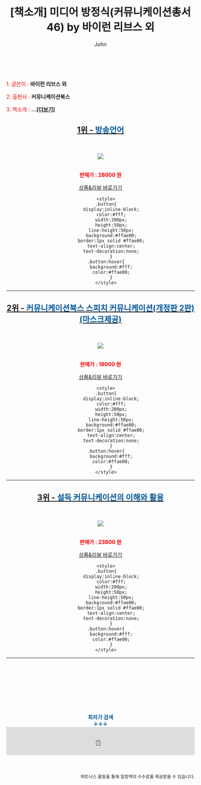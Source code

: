﻿---
layout: post
title:  "[책소개] 미디어 방정식(커뮤니케이션총서 46) by 바이런 리브스 외"
author: John
categories: [ 도서 ]
tags: [  ]
image: https://search1.kakaocdn.net/thumb/R120x174.q85/?fname=http%3A%2F%2Ft1.daumcdn.net%2Flbook%2Fimage%2F275013%3Ftimestamp%3D20220410082924 
description: "[책소개] 미디어 방정식(커뮤니케이션총서 46) by 바이런 리브스 외"
toc: true
toc_sticky: true
---

<br>
<p>
<font color='#ff0000'>1. 글쓴이 : </font><b>바이런 리브스 외</b>
<p>
<font color='#ff0000'>2. 출판사 : </font><b>커뮤니케이션북스</b>
<p>
<font color='#ff0000'>3. 책소개 : </font><b>...<a href="https://link.coupang.com/re/AFFSDP?lptag=AF7307611&pageKey=151045450&itemId=436089808&vendorItemId=3137279566&traceid=V0-153-bb2eb0a2abe7e5b0&requestid=20230311073020836037558" target="_blank">[더보기]</a></b>
<p>
    
<center><h2><a href="https://link.coupang.com/re/AFFSDP?lptag=AF7307611&pageKey=151045450&itemId=436089808&vendorItemId=3137279566&traceid=V0-153-bb2eb0a2abe7e5b0&requestid=20230311073020836037558" target="_blank"><b>1위 - <font color='#01579B'>방송언어</font></b></a></h2><br>

<a href="https://link.coupang.com/re/AFFSDP?lptag=AF7307611&pageKey=151045450&itemId=436089808&vendorItemId=3137279566&traceid=V0-153-bb2eb0a2abe7e5b0&requestid=20230311073020836037558" target="_blank"><img src="https://static.coupangcdn.com/image/vendor_inventory/901d/f250f67c1e21b435b947e23f9ffd10bd0a12a81d440b892511ef8b1fca23.jpg"></a><br><br>

<b><font color='#ff0000'>판매가 : 28000 원</font></b><br>

<a href="https://link.coupang.com/re/AFFSDP?lptag=AF7307611&pageKey=151045450&itemId=436089808&vendorItemId=3137279566&traceid=V0-153-bb2eb0a2abe7e5b0&requestid=20230311073020836037558" target="_blank" class="button">상품&리뷰 바로가기</a><p>

        <style>
        .button{
            display:inline-block;
            color:#fff;
            width:200px;
            height:50px;
            line-height:50px;
            background:#ffae00;
            border:1px solid #ffae00;
            text-align:center;
            text-decoration:none;
            }
        .button:hover{
            background:#fff;
            color:#ffae00;
            }
        </style>

<hr>

<center><h2><a href="https://link.coupang.com/re/AFFSDP?lptag=AF7307611&pageKey=6756768474&itemId=15821707565&vendorItemId=83033573079&traceid=V0-153-8a12af8574bacd48&requestid=20230311073020836037558" target="_blank"><b>2위 - <font color='#01579B'>커뮤니케이션북스 스피치 커뮤니케이션(개정판 2판) (마스크제공)</font></b></a></h2><br>

<a href="https://link.coupang.com/re/AFFSDP?lptag=AF7307611&pageKey=6756768474&itemId=15821707565&vendorItemId=83033573079&traceid=V0-153-8a12af8574bacd48&requestid=20230311073020836037558" target="_blank"><img src="https://static.coupangcdn.com/image/vendor_inventory/30b7/d67342ca85ddd19d680ba6f0525d0f55936cd8c0a682b38d62d2c13794ad.jpg"></a><br><br>

<b><font color='#ff0000'>판매가 : 18000 원</font></b><br>

<a href="https://link.coupang.com/re/AFFSDP?lptag=AF7307611&pageKey=6756768474&itemId=15821707565&vendorItemId=83033573079&traceid=V0-153-8a12af8574bacd48&requestid=20230311073020836037558" target="_blank" class="button">상품&리뷰 바로가기</a><p>

        <style>
        .button{
            display:inline-block;
            color:#fff;
            width:200px;
            height:50px;
            line-height:50px;
            background:#ffae00;
            border:1px solid #ffae00;
            text-align:center;
            text-decoration:none;
            }
        .button:hover{
            background:#fff;
            color:#ffae00;
            }
        </style>

<hr>

<center><h2><a href="https://link.coupang.com/re/AFFSDP?lptag=AF7307611&pageKey=6608530476&itemId=14974733535&vendorItemId=82197861639&traceid=V0-153-ca83efc249a45e00&requestid=20230311073020836037558" target="_blank"><b>3위 - <font color='#01579B'>설득 커뮤니케이션의 이해와 활용</font></b></a></h2><br>

<a href="https://link.coupang.com/re/AFFSDP?lptag=AF7307611&pageKey=6608530476&itemId=14974733535&vendorItemId=82197861639&traceid=V0-153-ca83efc249a45e00&requestid=20230311073020836037558" target="_blank"><img src="https://static.coupangcdn.com/image/retail/images/2022/06/27/18/4/b39cf6c5-10f4-47b1-a73b-2d6bcc9c232e.jpg"></a><br><br>

<b><font color='#ff0000'>판매가 : 23800 원</font></b><br>

<a href="https://link.coupang.com/re/AFFSDP?lptag=AF7307611&pageKey=6608530476&itemId=14974733535&vendorItemId=82197861639&traceid=V0-153-ca83efc249a45e00&requestid=20230311073020836037558" target="_blank" class="button">상품&리뷰 바로가기</a><p>

        <style>
        .button{
            display:inline-block;
            color:#fff;
            width:200px;
            height:50px;
            line-height:50px;
            background:#ffae00;
            border:1px solid #ffae00;
            text-align:center;
            text-decoration:none;
            }
        .button:hover{
            background:#fff;
            color:#ffae00;
            }
        </style>

<hr>

<br><br><br><br><br><br><br>
<center><b><font color='#01579B' size='medium'>최저가 검색<br>
↓↓↓</font></b></center>
<center><iframe src="https://coupa.ng/b1Tbjx" width="100%" height="75" frameborder="0" scrolling="no" referrerpolicy="unsafe-url"></iframe></center>
<br><br>
<p>
<small>
    <div align="right">파트너스 활동을 통해 일정액의 수수료를 제공받을 수 있습니다.</div>
</small>
</p>
